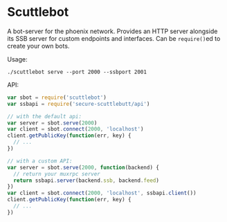 # Scuttlebot

A bot-server for the phoenix network. Provides an HTTP server alongside its SSB server for custom endpoints and interfaces. Can be `require()`ed to create your own bots.

Usage:

```
./scuttlebot serve --port 2000 --ssbport 2001
```

API:

```js
var sbot = require('scuttlebot')
var ssbapi = require('secure-scuttlebutt/api')

// with the default api:
var server = sbot.serve(2000)
var client = sbot.connect(2000, 'localhost')
client.getPublicKey(function(err, key) {
  // ...
})

// with a custom API:
var server = sbot.serve(2000, function(backend) {
  // return your muxrpc server
  return ssbapi.server(backend.ssb, backend.feed)
})
var client = sbot.connect(2000, 'localhost', ssbapi.client())
client.getPublicKey(function(err, key) {
  // ...
})
```